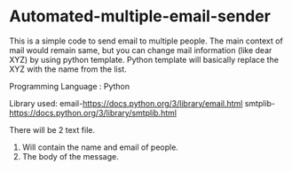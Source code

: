 # Automated-multiple-email-sender

This is a simple code to send email to multiple people.
The main context of mail would  remain same, but you can change mail information (like dear XYZ) by using python template.
Python template will basically replace the XYZ with the name from the list.


Programming Language : Python

Library used:
email-https://docs.python.org/3/library/email.html
smtplib-https://docs.python.org/3/library/smtplib.html

There will be 2 text file.
1) Will contain the name and email of people.
2) The body of the message.
